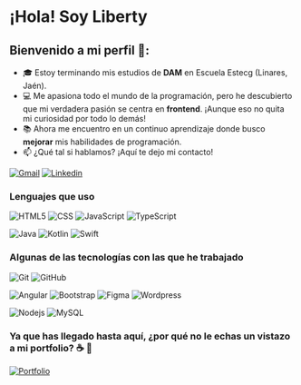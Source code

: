 # ¡Hola! Soy Liberty
## Bienvenido a mi perfil 🌱:

- 🎓 Estoy terminando mis estudios de **DAM** en Escuela Estecg (Linares, Jaén).
- 💻 Me apasiona todo el mundo de la programación, pero he descubierto que mi verdadera pasión se centra en **frontend**. ¡Aunque eso no quita mi curiosidad por todo lo demás!
- 📚 Ahora me encuentro en un continuo aprendizaje donde busco **mejorar** mis habilidades de programación.
- :mailbox: ¿Qué tal si hablamos? ¡Aquí te dejo mi contacto!

[![Gmail](https://img.shields.io/badge/-Gmail-lightpink?style=flat-square&logo=Gmail&logoColor=white&link=mailto:luiz7401@gmail.com)](mailto:liberty@libertyltm.com)
[![Linkedin](https://img.shields.io/badge/-LinkedIn-lightpink?style=flat-square&logo=Linkedin&logoColor=white&link=https://www.linkedin.com/in/luiz-carlos-abbott-galvão-neto-21a93b148/)](https://www.linkedin.com/in/liberty-tamayo-05b086252/)

### Lenguajes que uso

![HTML5](https://img.shields.io/badge/html-lightpink?logo=html5&logoColor=%23805467)
![CSS](https://img.shields.io/badge/css-lightpink?logo=CSS3&logoColor=%23805467)
![JavaScript](https://img.shields.io/badge/JavaScript-lightpink?logo=javascript&logoColor=%23805467)
![TypeScript](https://img.shields.io/badge/TypeScript-lightpink?logo=typescript&logoColor=%23805467)

![Java](https://img.shields.io/badge/Java-lightpink?logo=Java&logoColor=%23805467)
![Kotlin](https://img.shields.io/badge/kotlin-lightpink?logo=kotlin&logoColor=%23805467)
![Swift](https://img.shields.io/badge/Swift-lightpink?logo=swift&logoColor=%23805467)

### Algunas de las tecnologías con las que he trabajado

![Git](https://img.shields.io/badge/Git-lightpink?logo=git&logoColor=%23805467)
![GitHub](https://img.shields.io/badge/GitHub-lightpink?logo=github&logoColor=%23805467)

![Angular](https://img.shields.io/badge/Angular-lightpink?logo=angular&logoColor=%23805467)
![Bootstrap](https://img.shields.io/badge/Bootstrap-lightpink?logo=bootstrap&logoColor=%23805467)
![Figma](https://img.shields.io/badge/Figma-lightpink?logo=figma&logoColor=%23805467)
![Wordpress](https://img.shields.io/badge/Wordpress-lightpink?logo=wordpress&logoColor=%23805467)

![Nodejs](https://img.shields.io/badge/Nodejs-lightpink?logo=nodedotjs&logoColor=%23805467)
![MySQL](https://img.shields.io/badge/MySQL-lightpink?logo=mysql&logoColor=%23805467)

### Ya que has llegado hasta aquí, ¿por qué no le echas un vistazo a mi portfolio? ☕ 🍵

[![Portfolio](https://img.shields.io/badge/Portfolio-lightpink?style=flat&logoColor=%23805467)](https://libertyltm.com)

